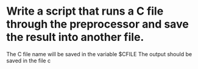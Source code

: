 # Write a script that runs a C file through the preprocessor and save the result into another file.

The C file name will be saved in the variable $CFILE
The output should be saved in the file c
